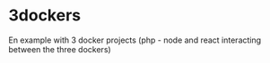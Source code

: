 # 3dockers
En example with 3 docker projects (php - node and react interacting between the three dockers)
